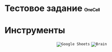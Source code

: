 # Тестовое задание <a href="https://dev1.onecell.ru/"><img width="10%" href title="OneCell" src="img/logo/onecell.svg"></a>

# <a id="stack">Инструменты</a>

<p  align="center">
  <code><img width="5%" title="Google Sheets" src="img/logo/google_sheets.svg"></code>
  <code><img width="5%" title="Brain" src="images/logo/brain.png"></code>
</p>